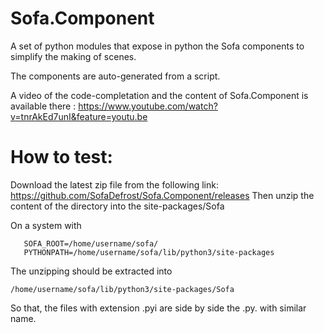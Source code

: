 # Sofa.Component
A set of python modules that expose in python the Sofa components to simplify the making of scenes.

The components are auto-generated from a script.

A video of the code-completation and the content of Sofa.Component is available there :
https://www.youtube.com/watch?v=tnrAkEd7unI&feature=youtu.be

How to test:
============
Download the latest zip file from the following link: https://github.com/SofaDefrost/Sofa.Component/releases
Then unzip the content of the directory into the site-packages/Sofa 

On a system with
```console
   SOFA_ROOT=/home/username/sofa/
   PYTHONPATH=/home/username/sofa/lib/python3/site-packages
```
The unzipping should be extracted into 
```console
/home/username/sofa/lib/python3/site-packages/Sofa
```
So that, the files with extension .pyi are side by side the .py. with similar name. 
